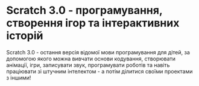 # Scratch 3.0 - програмування, створення ігор та інтерактивних історій

Scratch 3.0 - остання версія відомої мови програмування для дітей, за допомогою якого можна вивчати основи кодування, створювати анімації, ігри, записувати звук, програмувати роботів та навіть праціювати зі штучним інтелектом - а потім ділитися своїми проектами з іншими!

